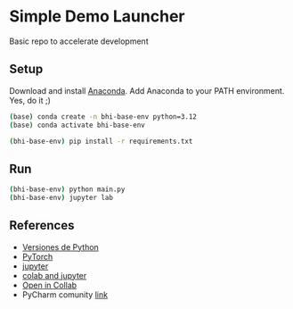# Simple Demo Launcher

Basic repo to accelerate development

## Setup

Download and install [Anaconda](https://docs.anaconda.com/anaconda/install/). Add Anaconda to your PATH environment. Yes, do it ;)

```bash
(base) conda create -n bhi-base-env python=3.12
(base) conda activate bhi-base-env

(bhi-base-env) pip install -r requirements.txt
```

## Run

```bash
(bhi-base-env) python main.py
(bhi-base-env) jupyter lab
```

## References

* [Versiones de Python](https://devguide.python.org/versions/)
* [PyTorch](https://pytorch.org/get-started/locally/)
* [jupyter](https://jupyter.org/install)
* [colab and jupyter](https://github.com/jckantor/CBE30338/blob/master/docs/01.01-Getting-Started-with-Python-and-Jupyter-Notebooks.ipynb)
* [Open in Collab](https://openincolab.com/)
* PyCharm comunity [link](https://www.jetbrains.com/pycharm/download)
